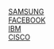 <a href=Samsung.md>SAMSUNG</a><br>
<a href=Facebook.md>FACEBOOK</a><br>
<a href=IBM.md>IBM</a><br>
<a href=Cisco.md>CISCO</a><br>


<!-- 
tower research
accenture
paypal
paytm
grow
adobe
delite
SAP
CGI
unacademy
razorpay
mindgeek
bharat pay
postman
Geeks for geeks
hacker rank
HCL
Browser Stack
linkedin
zomato
OLA
sharechat
Ofbusiness
chargebee
Grow
upstox
grofers
cardekho
terdata  -->



